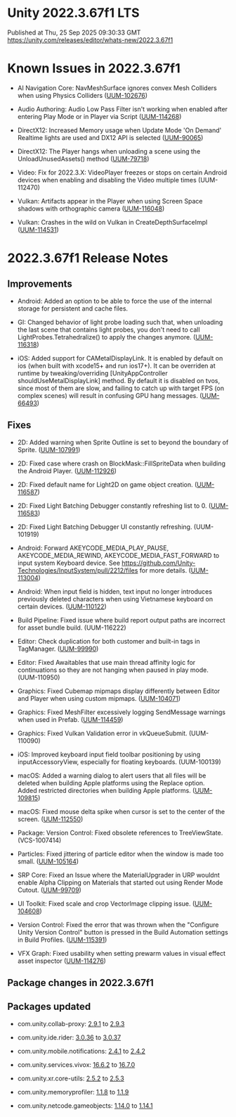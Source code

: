 # Unity 2022.3.67f1 LTS
Published at Thu, 25 Sep 2025 09:30:33 GMT  
https://unity.com/releases/editor/whats-new/2022.3.67f1

# Known Issues in 2022.3.67f1

- AI Navigation Core: NavMeshSurface ignores convex Mesh Colliders when using Physics Colliders
    ([UUM-102676](https://issuetracker.unity3d.com/issues/navmeshsurface-ignores-convex-mesh-colliders-when-using-physics-colliders))

- Audio Authoring: Audio Low Pass Filter isn't working when enabled after entering Play Mode or in Player via Script
    ([UUM-114268](https://issuetracker.unity3d.com/issues/audio-low-pass-filter-isnt-working-when-enabled-after-entering-play-mode-or-in-player-via-script))

- DirectX12: Increased Memory usage when Update Mode 'On Demand' Realtime lights are used and DX12 API is selected
    ([UUM-90065](https://issuetracker.unity3d.com/issues/increased-memory-usage-when-update-mode-on-demand-realtime-lights-are-used-and-dx12-api-is-selected))

- DirectX12: The Player hangs when unloading a scene using the UnloadUnusedAssets() method
    ([UUM-79718](https://issuetracker.unity3d.com/issues/the-player-hangs-when-unloading-a-scene-using-the-unloadunusedassets-method))

- Video: Fix for 2022.3.X: VideoPlayer freezes or stops on certain Android devices when enabling and disabling the Video multiple times
    (UUM-112470)

- Vulkan:  Artifacts appear in the Player when using Screen Space shadows with orthographic camera
    ([UUM-116048](https://issuetracker.unity3d.com/issues/vulkan-artifacts-appear-in-the-player-when-using-screen-space-shadows-with-orthographic-camera))

- Vulkan: Crashes in the wild on Vulkan in CreateDepthSurfaceImpl 
    ([UUM-114531](https://issuetracker.unity3d.com/issues/crashes-in-the-wild-on-vulkan-in-createdepthsurfaceimpl))



# 2022.3.67f1 Release Notes

## Improvements

- Android: Added an option to be able to force the use of the internal storage for persistent and cache files.

- GI: Changed behavior of light probe loading such that, when unloading the last scene that contains light probes, you don't need to call LightProbes.Tetrahedralize\(\) to apply the changes anymore.
    ([UUM-116318](https://issuetracker.unity3d.com/issues/baked-gi-loaded-by-loadscene-call-with-additive-mode-is-not-cleaned-up-when-unloading-the-scene))

- iOS: Added support for CAMetalDisplayLink. It is enabled by default on ios \(when built with xcode15+ and run ios17+\). It can be overriden at runtime by tweaking/overriding \[UnityAppController shouldUseMetalDisplayLink\] method. By default it is disabled on tvos, since most of them are slow, and failing to catch up with target FPS \(on complex scenes\) will result in confusing GPU hang messages.
    ([UUM-66493](https://issuetracker.unity3d.com/issues/ios-framerate-drops-when-screen-is-touched-on-promotion-devices))



## Fixes

- 2D: Added warning when Sprite Outline is set to beyond the boundary of Sprite.
    ([UUM-107991](https://issuetracker.unity3d.com/issues/textures-from-other-sprites-in-the-assets-leak-into-sprite-renderer-sprites-when-sprite-atlas-v2-is-used))

- 2D: Fixed case where crash on BlockMask::FillSpriteData when building the Android Player.
    ([UUM-112926](https://issuetracker.unity3d.com/issues/crash-on-blockmask-fillspritedata-when-building-the-android-player))

- 2D: Fixed default name for Light2D on game object creation.
    ([UUM-116587](https://issuetracker.unity3d.com/issues/default-name-of-manually-created-global-light-2d-gameobject-differs-from-the-one-included-in-the-initial-project-scene))

- 2D: Fixed Light Batching Debugger constantly refreshing list to 0.
    ([UUM-116583](https://issuetracker.unity3d.com/issues/lights-in-batch-keep-resetting-to-0-in-the-light-batching-debugger-when-a-new-gameobject-is-created-and-the-mouse-cursor-is-hovered-over-the-inspector-window))

- 2D: Fixed Light Batching Debugger UI constantly refreshing.
    (UUM-101919)

- Android: Forward AKEYCODE_MEDIA_PLAY_PAUSE, AKEYCODE_MEDIA_REWIND, AKEYCODE_MEDIA_FAST_FORWARD to input system Keyboard device. See https://github.com/Unity-Technologies/InputSystem/pull/2212/files for more details.
    ([UUM-113004](https://issuetracker.unity3d.com/issues/android-tv-some-of-the-remote-controls-not-detected-with-inputsystem-dot-devices))

- Android: When input field is hidden, text input no longer introduces previously deleted characters when using Vietnamese keyboard on certain devices.
    ([UUM-110122](https://issuetracker.unity3d.com/issues/vietnamese-keyboard-inputs-duplicate-symbols-in-android-player-when-hide-mobile-input-is-turned-on-for-a-text-field))

- Build Pipeline: Fixed issue where build report output paths are incorrect for asset bundle build.
    (UUM-116222)

- Editor: Check duplication for both customer and built-in tags in TagManager.
    ([UUM-99990](https://issuetracker.unity3d.com/issues/no-error-notification-is-displayed-when-creating-a-tag-with-an-already-existing-name))

- Editor: Fixed Awaitables that use main thread affinity logic for continuations so they are not hanging when paused in play mode.
    (UUM-110950)

- Graphics: Fixed Cubemap mipmaps display differently between Editor and Player when using custom mipmaps.
    ([UUM-104071](https://issuetracker.unity3d.com/issues/cubemap-mipmaps-display-differently-between-editor-and-player-when-using-custom-mipmaps))

- Graphics: Fixed MeshFilter excessively logging SendMessage warnings when used in Prefab.
    ([UUM-114459](https://issuetracker.unity3d.com/issues/sendmessage-warning-is-thrown-when-selecting-a-prefab))

- Graphics: Fixed Vulkan Validation error in vkQueueSubmit.
    (UUM-110090)

- iOS: Improved keyboard input field toolbar positioning by using inputAccessoryView, especially for floating keyboards.
    (UUM-100139)

- macOS: Added a warning dialog to alert users that all files will be deleted when building Apple platforms using the Replace option.<br>
    Added restricted directories when building Apple platforms.
    ([UUM-109815](https://issuetracker.unity3d.com/issues/files-in-the-target-folder-are-deleted-without-a-proper-warning-when-building-an-ios-project))

- macOS: Fixed mouse delta spike when cursor is set to the center of the screen.
    ([UUM-112550](https://issuetracker.unity3d.com/issues/the-camera-abruptly-jumps-after-resuming-the-game-when-the-mouse-is-moved-slightly))

- Package: Version Control: Fixed obsolete references to TreeViewState.
    (VCS-1007414)

- Particles: Fixed jittering of particle editor when the window is made too small.
    ([UUM-105164](https://issuetracker.unity3d.com/issues/particle-effect-window-tab-slider-is-jittery-and-not-smooth-when-resizing-the-docked-particle-effect-window))

- SRP Core: Fixed an Issue where the MaterialUpgrader in URP wouldnt enable Alpha Clipping on Materials that started out using Render Mode Cutout.
    ([UUM-99709](https://issuetracker.unity3d.com/issues/urp-material-upgrade-utility-does-not-enable-alpha-clipping-when-material-had-rendering-mode-set-to-cutout))

- UI Toolkit: Fixed scale and crop VectorImage clipping issue.
    ([UUM-104608](https://issuetracker.unity3d.com/issues/image-is-distorted-when-visualelement-is-scaled-and-scale-mode-set-to-scale-and-crop))

- Version Control: Fixed the error that was thrown when the "Configure Unity Version Control" button is pressed in the Build Automation settings in Build Profiles.
    ([UUM-115391](https://issuetracker.unity3d.com/issues/failed-to-open-uvcs-window-error-is-thrown-when-the-configure-unity-version-control-button-is-pressed-in-the-build-automation-settings-in-build-profiles))

- VFX Graph: Fixed usability when setting prewarm values in visual effect asset inspector
    ([UUM-114276](https://issuetracker.unity3d.com/issues/setting-the-the-prewarm-delta-time-to-the-smallest-value-always-sets-the-prewarm-step-count-to-the-different-random-values))




## Package changes in 2022.3.67f1

## Packages updated

- com.unity.collab-proxy: [2.9.1](https://docs.unity3d.com/Packages/com.unity.collab-proxy@2.9//changelog/CHANGELOG.html) to [2.9.3](https://docs.unity3d.com/Packages/com.unity.collab-proxy@2.9//changelog/CHANGELOG.html)

- com.unity.ide.rider: [3.0.36](https://docs.unity3d.com/Packages/com.unity.ide.rider@3.0//changelog/CHANGELOG.html) to [3.0.37](https://docs.unity3d.com/Packages/com.unity.ide.rider@3.0//changelog/CHANGELOG.html)

- com.unity.mobile.notifications: [2.4.1](https://docs.unity3d.com/Packages/com.unity.mobile.notifications@2.4//changelog/CHANGELOG.html) to [2.4.2](https://docs.unity3d.com/Packages/com.unity.mobile.notifications@2.4//changelog/CHANGELOG.html)

- com.unity.services.vivox: [16.6.2](https://docs.unity3d.com/Packages/com.unity.services.vivox@16.6//changelog/CHANGELOG.html) to [16.7.0](https://docs.unity3d.com/Packages/com.unity.services.vivox@16.7//changelog/CHANGELOG.html)

- com.unity.xr.core-utils: [2.5.2](https://docs.unity3d.com/Packages/com.unity.xr.core-utils@2.5//changelog/CHANGELOG.html) to [2.5.3](https://docs.unity3d.com/Packages/com.unity.xr.core-utils@2.5//changelog/CHANGELOG.html)

- com.unity.memoryprofiler: [1.1.8](https://docs.unity3d.com/Packages/com.unity.memoryprofiler@1.1//changelog/CHANGELOG.html) to [1.1.9](https://docs.unity3d.com/Packages/com.unity.memoryprofiler@1.1//changelog/CHANGELOG.html)

- com.unity.netcode.gameobjects: [1.14.0](https://docs.unity3d.com/Packages/com.unity.netcode.gameobjects@1.14//changelog/CHANGELOG.html) to [1.14.1](https://docs.unity3d.com/Packages/com.unity.netcode.gameobjects@1.14//changelog/CHANGELOG.html)